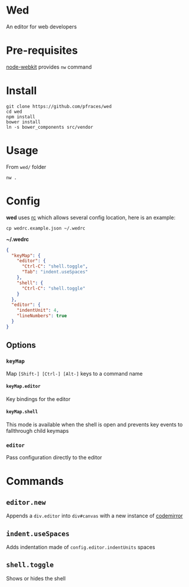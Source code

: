 # Wed

An editor for web developers

# Pre-requisites

[node-webkit][1] provides `nw` command

# Install

    git clone https://github.com/pfraces/wed
    cd wed
    npm install
    bower install
    ln -s bower_components src/vendor

# Usage

From `wed/` folder

    nw .

# Config

**wed** uses [rc][2] which allows several config location, here is an
example:

    cp wedrc.example.json ~/.wedrc

**~/.wedrc**

```json
{
  "keyMap": {
    "editor": {
      "Ctrl-C": "shell.toggle",
      "Tab": "indent.useSpaces"
    },
    "shell": {
      "Ctrl-C": "shell.toggle"
    }
  },
  "editor": {
    "indentUnit": 4,
    "lineNumbers": true
  }
}
```

## Options

### `keyMap`

Map `[Shift-] [Ctrl-] [Alt-]` keys to a command name

#### `keyMap.editor`

Key bindings for the editor

#### `keyMap.shell`

This mode is available when the shell is open and prevents key events to
fallthrough child keymaps

### `editor`

Pass configuration directly to the editor

# Commands

## `editor.new`

Appends a `div.editor` into `div#canvas` with a new instance of
[codemirror][3]

## `indent.useSpaces`

Adds indentation made of `config.editor.indentUnits` spaces

## `shell.toggle`

Shows or hides the shell

[1]: https://github.com/rogerwang/node-webkit
[2]: https://github.com/dominictarr/rc
[3]: https://github.com/marijnh/codemirror

